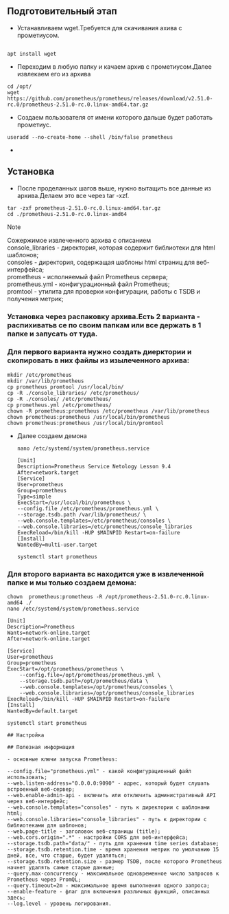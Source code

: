 ## 
## Подготовительный этап
- Устанавливаем wget.Требуется для скачивания ахива с прометиусом.
```

```
```
apt install wget
```
- Переходим в любую папку и качаем архив с прометиусом.Далее извлекаем его из архива
```
cd /opt/
wget https://github.com/prometheus/prometheus/releases/download/v2.51.0-rc.0/prometheus-2.51.0-rc.0.linux-amd64.tar.gz
```
- Создаем пользователя от имени которого дальше будет работать прометиус.
 ```
 useradd --no-create-home --shell /bin/false prometheus
 ```
- 
## Установка
- После проделанных шагов выше, нужно вытащить все данные из архива.Делаем это все через tar -xzf.
```
tar -zxf prometheus-2.51.0-rc.0.linux-amd64.tar.gz
cd ./prometheus-2.51.0-rc.0.linux-amd64
```

> [!NOTE]  
> Сожержимое извлеченного архива с описанием  
> console_libraries - директория, которая содержит библиотеки для html шаблонов;  
> consoles - директория, содержащая шаблоны html страниц для веб-интерфейса;   
> prometheus - исполняемый файл Prometheus сервера;  
> prometheus.yml - конфигурационный файл Prometheus;  
> promtool - утилита для проверки конфигурации, работы с TSDB и получения метрик;  

### Установка через распаковку архива.Есть 2 варианта - распихиватьв се по своим папкам или все держать в 1 папке и запусать от туда. 

### Для первого варианта нужно создать диерктории и скопировать в них файлы из изылеченного архива:
```
mkdir /etc/prometheus
mkdir /var/lib/prometheus
cp prometheus promtool /usr/local/bin/
cp -R ./console_libraries/ /etc/prometheus/
cp -R ./consoles/ /etc/prometheus/
cp prometheus.yml /etc/prometheus/
chown -R prometheus:prometheus /etc/prometheus /var/lib/prometheus
chown prometheus:prometheus /usr/local/bin/prometheus
chown prometheus:prometheus /usr/local/bin/promtool
```
 - Далее создаем демона
   ```
   nano /etc/systemd/system/prometheus.service

   [Unit] 
   Description=Prometheus Service Netology Lesson 9.4 
   After=network.target 
   [Service] 
   User=prometheus 
   Group=prometheus 
   Type=simple 
   ExecStart=/usr/local/bin/prometheus \ 
   --config.file /etc/prometheus/prometheus.yml \ 
   --storage.tsdb.path /var/lib/prometheus/ \ 
   --web.console.templates=/etc/prometheus/consoles \ 
   --web.console.libraries=/etc/prometheus/console_libraries 
   ExecReload=/bin/kill -HUP $MAINPID Restart=on-failure 
   [Install] 
   WantedBy=multi-user.target

   systemctl start prometheus
   ```
### Для второго варианта вс находится уже в извлеченной папке и мы только создаем демона:
   ```
   chown  prometheus:prometheus -R /opt/prometheus-2.51.0-rc.0.linux-amd64 ./
   nano /etc/systemd/system/prometheus.service
   
   [Unit]
   Description=Prometheus
   Wants=network-online.target
   After=network-online.target
   
   [Service]
   User=prometheus
   Group=prometheus
   ExecStart=/opt/prometheus/prometheus \
       --config.file=/opt/prometheus/prometheus.yml \
       --storage.tsdb.path=/opt/prometheus/data \
       --web.console.templates=/opt/prometheus/consoles \
       --web.console.libraries=/opt/prometheus/console_libraries
   ExecReload=/bin/kill -HUP $MAINPID Restart=on-failure 
   [Install]
   WantedBy=default.target
  
   systemctl start prometheus

## Настройка  

## Полезная информация  

- основные ключи запуска Prometheus:  
 
 --config.file="prometheus.yml" - какой конфигурационный файл использовать;  
 --web.listen-address="0.0.0.0:9090" - адрес, который будет слушать встроенный веб-сервер;  
 --web.enable-admin-api - включить или отключить административный API через веб-интерфейс;  
 --web.console.templates="consoles" - путь к директории с шаблонами html;  
 --web.console.libraries="console_libraries" - путь к директории с библиотеками для шаблонов;  
 --web.page-title - заголовок веб-страницы (title);  
 --web.cors.origin=".*" - настройки CORS для веб-интерфейса;  
 --storage.tsdb.path="data/" - путь для хранения time series database;  
 --storage.tsdb.retention.time - время хранения метрик по умолчанию 15 дней, все, что старше, будет удаляться;  
 --storage.tsdb.retention.size - размер TSDB, после которого Prometheus начнет удалять самые старые данные;  
 --query.max-concurrency - максимальное одновременное число запросов к Prometheus через PromQL;  
 --query.timeout=2m - максимальное время выполнения одного запроса;  
 --enable-feature - флаг для включения различных функций, описанных здесь;  
 --log.level - уровень логирования.  

